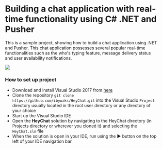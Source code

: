 # Building a chat application with real-time functionality using C# .NET and Pusher

This is a sample project, showing how to build a chat application using .NET and Pusher. This chat application possesses several popular real-time functionalities such as the who's typing feature, message delivery status and user availability notifications.

![](https://paper.dropbox.com/ep/redirect/image?url=https%3A%2F%2Fd2mxuefqeaa7sj.cloudfront.net%2Fs_75B5206BA808AD67BB12DF227A6956C6D150F8689CDD9C63833ABC88400A55AA_1511211854015_chatapp.gif&hmac=Q6sutb2GGUWqoxYOjFPrrLfhzYECgk2QZsCgdsbT4cQ%3D)

### How to set up project

* Download and install Visual Studio 2017 from [here](https://www.visualstudio.com/downloads/)
* Clone the repository `git clone https://github.com/ibywaks/HeyChat.git` into the Visual Studio `Project` directory usually located in the root user directory or any directory of your choice
* Start up the Visual Studio IDE
* Open the **HeyChat** solution by navigating to the HeyChat directory (in Projects directory or wherever you cloned it) and selecting the `HeyChat.sln` file
* When the solution is open in your IDE, run using the ▶ button on the top left of your IDE navigation bar
